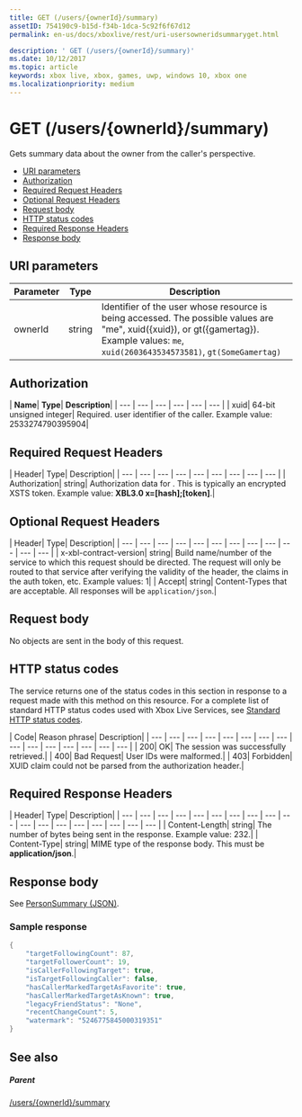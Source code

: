 ```yaml
---
title: GET (/users/{ownerId}/summary)
assetID: 754190c9-b15d-f34b-1dca-5c92f6f67d12
permalink: en-us/docs/xboxlive/rest/uri-usersowneridsummaryget.html

description: ' GET (/users/{ownerId}/summary)'
ms.date: 10/12/2017
ms.topic: article
keywords: xbox live, xbox, games, uwp, windows 10, xbox one
ms.localizationpriority: medium
---
```

# GET (/users/{ownerId}/summary)
Gets summary data about the owner from the caller's perspective.

  * [URI parameters](#ID4EQ)
  * [Authorization](#ID4E2)
  * [Required Request Headers](#ID4EBC)
  * [Optional Request Headers](#ID4EHD)
  * [Request body](#ID4EXE)
  * [HTTP status codes](#ID4ECF)
  * [Required Response Headers](#ID4EZG)
  * [Response body](#ID4EGAAC)

<a id="ID4EQ"></a>


## URI parameters

| Parameter| Type| Description|
| --- | --- | --- |
| ownerId| string| Identifier of the user whose resource is being accessed. The possible values are "me", xuid({xuid}), or gt({gamertag}). Example values: <code>me</code>, <code>xuid(2603643534573581)</code>, <code>gt(SomeGamertag)</code>|

<a id="ID4E2"></a>


## Authorization

| <b>Name</b>| <b>Type</b>| <b>Description</b>|
| --- | --- | --- | --- | --- | --- |
| xuid| 64-bit unsigned integer| Required. user identifier of the caller. Example value: 2533274790395904|

<a id="ID4EBC"></a>


## Required Request Headers

| Header| Type| Description|
| --- | --- | --- | --- | --- | --- | --- | --- | --- |
| Authorization| string| Authorization data for . This is typically an encrypted XSTS token. Example value: <b>XBL3.0 x=[hash];[token]</b>.|

<a id="ID4EHD"></a>


## Optional Request Headers

| Header| Type| Description|
| --- | --- | --- | --- | --- | --- | --- | --- | --- | --- | --- | --- |
| x-xbl-contract-version| string| Build name/number of the service to which this request should be directed. The request will only be routed to that service after verifying the validity of the header, the claims in the auth token, etc. Example values: 1|
| Accept| string| Content-Types that are acceptable. All responses will be <code>application/json</code>.|

<a id="ID4EXE"></a>


## Request body

No objects are sent in the body of this request.

<a id="ID4ECF"></a>


## HTTP status codes

The service returns one of the status codes in this section in response to a request made with this method on this resource. For a complete list of standard HTTP status codes used with Xbox Live Services, see [Standard HTTP status codes](../../additional/httpstatuscodes.md).

| Code| Reason phrase| Description|
| --- | --- | --- | --- | --- | --- | --- | --- | --- | --- | --- | --- | --- | --- | --- |
| 200| OK| The session was successfully retrieved.|
| 400| Bad Request| User IDs were malformed.|
| 403| Forbidden| XUID claim could not be parsed from the authorization header.|

<a id="ID4EZG"></a>


## Required Response Headers

| Header| Type| Description|
| --- | --- | --- | --- | --- | --- | --- | --- | --- | --- | --- | --- | --- | --- | --- | --- | --- | --- |
| Content-Length| string| The number of bytes being sent in the response. Example value: 232.|
| Content-Type| string| MIME type of the response body. This must be <b>application/json</b>.|

<a id="ID4EGAAC"></a>


## Response body

See [PersonSummary (JSON)](../../json/json-personsummary.md).

<a id="ID4ESAAC"></a>


### Sample response


```cpp
{
    "targetFollowingCount": 87,
    "targetFollowerCount": 19,
    "isCallerFollowingTarget": true,
    "isTargetFollowingCaller": false,
    "hasCallerMarkedTargetAsFavorite": true,
    "hasCallerMarkedTargetAsKnown": true,
    "legacyFriendStatus": "None",
    "recentChangeCount": 5,
    "watermark": "5246775845000319351"
}

```


<a id="ID4E3AAC"></a>


## See also

<a id="ID4E5AAC"></a>


##### Parent

[/users/{ownerId}/summary](uri-usersowneridsummary.md)
